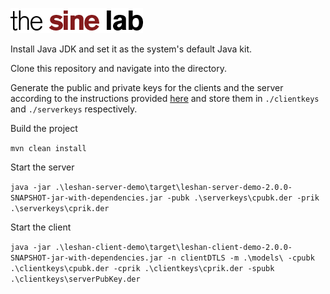 ![Sine Lab](https://github.com/sinegit/leshan/blob/master/leshan-server-demo/src/main/resources/webapp/img/sinelogo.png)

Install Java JDK and set it as the system's default Java kit.

Clone this repository and navigate into the directory.

Generate the public and private keys for the clients and the server according to the instructions provided [here](https://github.com/eclipse/leshan/wiki/Credential-files-format) and store them in `./clientkeys` and `./serverkeys` respectively.

Build the project

`mvn clean install`

Start the server

`java -jar .\leshan-server-demo\target\leshan-server-demo-2.0.0-SNAPSHOT-jar-with-dependencies.jar -pubk .\serverkeys\cpubk.der -prik .\serverkeys\cprik.der`

Start the client

`java -jar .\leshan-client-demo\target\leshan-client-demo-2.0.0-SNAPSHOT-jar-with-dependencies.jar -n clientDTLS -m .\models\ -cpubk .\clientkeys\cpubk.der -cprik .\clientkeys\cprik.der -spubk .\clientkeys\serverPubKey.der`
